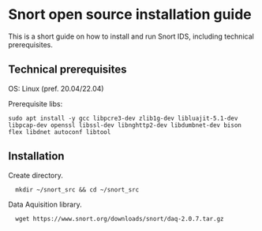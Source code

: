 # Snort open source installation guide

This is a short guide on how to install and run Snort IDS, including technical prerequisites.

## Technical prerequisites

OS: Linux (pref. 20.04/22.04)

Prerequisite libs:

```
sudo apt install -y gcc libpcre3-dev zlib1g-dev libluajit-5.1-dev libpcap-dev openssl libssl-dev libnghttp2-dev libdumbnet-dev bison flex libdnet autoconf libtool
```
  
## Installation

Create directory.

```
  mkdir ~/snort_src && cd ~/snort_src
```
  
Data Aquisition library.
  
```
  wget https://www.snort.org/downloads/snort/daq-2.0.7.tar.gz
```
  
